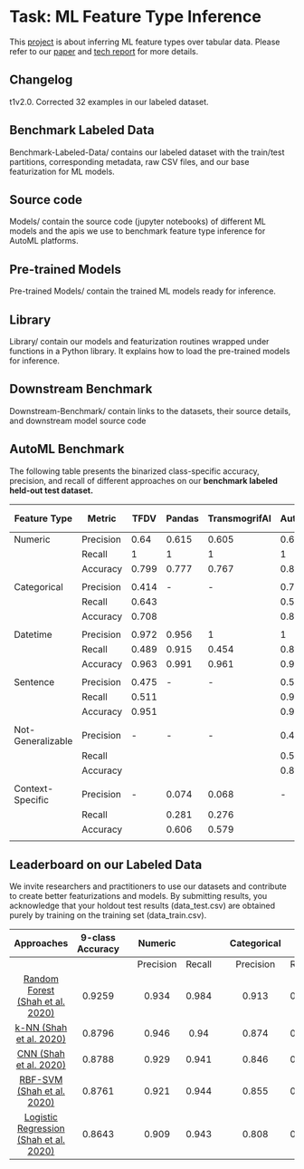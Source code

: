# Task: ML Feature Type Inference

This [project](https://adalabucsd.github.io/sortinghat.html) is about inferring ML feature types over tabular data. Please refer to our [paper](https://adalabucsd.github.io/papers/2021_SortingHat_SIGMOD.pdf) and [tech report](https://adalabucsd.github.io/papers/TR_2021_SortingHat.pdf) for more details.

## Changelog

t1v2.0. Corrected 32 examples in our labeled dataset.


## Benchmark Labeled Data

Benchmark-Labeled-Data/ contains our labeled dataset with the train/test partitions, corresponding metadata, raw CSV files, and our base featurization for ML models.

## Source code

Models/ contain the source code (jupyter notebooks) of different ML models and the apis we use to benchmark feature type inference for AutoML platforms.

## Pre-trained Models

Pre-trained Models/ contain the trained ML models ready for inference.

## Library

Library/ contain our models and featurization routines wrapped under functions in a Python library. It explains how to load the pre-trained models for inference.

## Downstream Benchmark

Downstream-Benchmark/ contain links to the datasets, their source details, and downstream model source code


## AutoML Benchmark

The following table presents the binarized class-specific accuracy, precision, and recall of different approaches on our **benchmark labeled held-out test dataset.**

| Feature Type          | Metric           |     TFDV     |     Pandas    |     TransmogrifAI    |     AutoGluon    |     Log Reg    |     CNN      |     Rand   Forest    |
|-----------------------|------------------|--------------|---------------|----------------------|------------------|----------------|--------------|----------------------|
|     Numeric           |     Precision    |      0.64    |      0.615    |     0.605            |       0.648      |       0.91     |     0.892    |         0.936        |
|                       |     Recall       |       1      |        1      |     1                |         1        |      0.931     |     0.977    |         0.987        |
|                       |     Accuracy     |     0.799    |      0.777    |     0.767            |       0.807      |      0.943     |      0.95    |         0.971        |
|                       |                  |              |               |                      |                  |                |              |                      |
|     Categorical       |     Precision    |     0.414    |     -         |     -                |       0.703      |      0.826     |     0.875    |          0.91        |
|                       |     Recall       |     0.643    |               |                      |       0.534      |      0.891     |     0.888    |         0.954        |
|                       |     Accuracy     |     0.708    |               |                      |       0.841      |      0.931     |     0.945    |         0.968        |
|                       |                  |              |               |                      |                  |                |              |                      |
|     Datetime          |     Precision    |     0.972    |     0.956     |     1                |         1        |      0.985     |     0.957    |         0.986        |
|                       |     Recall       |     0.489    |     0.915     |     0.454            |       0.887      |      0.957     |     0.957    |         0.972        |
|                       |     Accuracy     |     0.963    |     0.991     |     0.961            |       0.992      |      0.996     |     0.994    |         0.997        |
|                       |                  |              |               |                      |                  |                |              |                      |
|     Sentence          |     Precision    |     0.475    |     -         |     -                |       0.512      |      0.882     |     0.871    |         0.899        |
|                       |     Recall       |     0.511    |               |                      |       0.913      |      0.728     |     0.804    |          0.87        |
|                       |     Accuracy     |     0.951    |               |                      |       0.956      |      0.983     |     0.985    |         0.989        |
|                       |                  |              |               |                      |                  |                |              |                      |
|     Not-Generalizable |     Precision    |     -        |     -         |     -                |        0.45      |      0.709     |     0.714    |         0.946        |
|                       |     Recall       |              |               |                      |        0.54      |      0.726     |     0.777    |         0.888        |
|                       |     Accuracy     |              |               |                      |       0.879      |      0.938     |     0.942    |         0.982        |
|                       |                  |              |               |                      |                  |                |              |                      |
|     Context-Specific  |     Precision    |     -        |      0.074    |         0.068        |     -            |       0.72     |     0.848    |         0.852        |
|                       |     Recall       |              |      0.281    |         0.276        |                  |      0.638     |     0.514    |         0.714        |
|                       |     Accuracy     |              |      0.606    |         0.579        |                  |      0.943     |     0.946    |         0.962        |
|                       |                  |              |               |                      |                  |                |              |                      |

<!-- ![TableComparison](images/table_comparison.png) -->


## Leaderboard on our Labeled Data

We invite researchers and practitioners to use our datasets and contribute to create better featurizations and models. By submitting results, you acknowledge that your holdout test results (data_test.csv) are obtained purely by training on the training set (data_train.csv).

<!-- ![TableAccuracy](images/table_models_all.png) -->

|                                                 Approaches                                               |     9-class      Accuracy    |   |      Numeric     |               |   |     Categorical    |               |   |      Datetime    |               |   |      Sentence    |               |   |        URL       |               |   |     Embedded   Number    |               |   |        List      |               |   |     Not-Generalizable    |               |   |     Context-Specific    |               |   |
|:--------------------------------------------------------------------------------------------------------:|:----------------------------:|---|:----------------:|:-------------:|---|:------------------:|:-------------:|---|:----------------:|:-------------:|---|:----------------:|:-------------:|---|:----------------:|:-------------:|---|:------------------------:|:-------------:|---|:----------------:|:-------------:|---|:------------------------:|:-------------:|---|:-----------------------:|:-------------:|---|
|                                                                                                          |                              |   |     Precision    |     Recall    |   |      Precision     |     Recall    |   |     Precision    |     Recall    |   |     Precision    |     Recall    |   |     Precision    |     Recall    |   |         Precision        |     Recall    |   |     Precision    |     Recall    |   |         Precision        |     Recall    |   |         Precision       |     Recall    |   |
|     [Random Forest (Shah et al. 2020)](https://adalabucsd.github.io/papers/TR_2020_SortingHat.pdf)       |             0.9259           |   |       0.934      |      0.984    |   |        0.913       |      0.943    |   |       0.945      |      0.972    |   |       0.865      |      0.902    |   |       0.968      |      0.938    |   |           0.929          |      0.929    |   |         1        |      0.827    |   |           0.934          |      0.86     |   |           0.859         |      0.705    |   |
|     [k-NN (Shah et al. 2020)](https://adalabucsd.github.io/papers/TR_2020_SortingHat.pdf)                |             0.8796           |   |       0.946      |      0.94     |   |        0.874       |      0.884    |   |       0.914      |      0.952    |   |       0.841      |      0.796    |   |         1        |      0.909    |   |           0.842          |      0.885    |   |        0.87      |      0.769    |   |           0.838          |      0.801    |   |           0.681         |      0.722    |   |
|     [CNN (Shah et al. 2020)](https://adalabucsd.github.io/papers/TR_2020_SortingHat.pdf)                 |             0.8788           |   |       0.929      |      0.941    |   |        0.846       |      0.928    |   |       0.925      |      0.965    |   |       0.725      |      0.804    |   |       0.828      |      0.75     |   |           0.747          |      0.717    |   |       0.732      |      0.577    |   |            0.81          |      0.693    |   |           0.741         |      0.663    |   |
|     [RBF-SVM (Shah et al. 2020)](https://adalabucsd.github.io/papers/TR_2020_SortingHat.pdf)             |             0.8761           |   |       0.921      |      0.944    |   |        0.855       |      0.885    |   |         1        |      0.963    |   |       0.879      |      0.624    |   |       0.967      |      0.879    |   |           0.955          |      0.972    |   |       0.542      |      0.907    |   |           0.832          |      0.796    |   |           0.768         |      0.676    |   |
|     [Logistic Regression (Shah et al. 2020)](https://adalabucsd.github.io/papers/TR_2020_SortingHat.pdf) |             0.8643           |   |       0.909      |      0.943    |   |        0.808       |      0.884    |   |       0.951      |      0.972    |   |       0.913      |      0.793    |   |       0.939      |      0.969    |   |           0.919          |      0.919    |   |        0.93      |      0.769    |   |           0.732          |      0.66     |   |           0.747         |      0.621    |   |